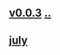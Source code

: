 ## [v0.0.3](https://github.com/littleflute/NEWS_WORDS/edit/master/files/2018/readme.md) [..](..)
## [july](july)
